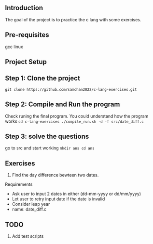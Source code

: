 Introduction
---------------------------------------------------
The goal of the project is to practice the c lang with some exercises.

Pre-requisites
---------------------------------------------------
gcc 
linux

Project Setup
---------------------------------------------------

Step 1: Clone the project
--------------------------------------------------
`
git clone https://github.com/samchan2022/c-lang-exercises.git
`

Step 2: Compile and Run the program
--------------------------------------------------
Check runing the final program. You could understand how the program works
`
cd c-lang-exercises
./compile_run.sh -d -f src/date_diff.c
`

Step 3: solve the questions
--------------------------------------------------
go to src and start working
`
mkdir ans
cd ans
`


Exercises
--------------------------------------------------
1. Find the day difference bewteen two dates.

Requirements
- Ask user to input 2 dates in either (dd-mm-yyyy or dd/mm/yyyy)
- Let user to retry input date if the date is invalid
- Consider leap year
- name: date_diff.c


TODO
---------------------------------------------------
1. Add test scripts

